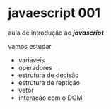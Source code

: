 # javaescript 001
aula de introdução ao ***javascript***

vamos estudar 
- variaveis
- operadores
- estrutura de decisão
- estrutura de reptição
- vetor
- interação com o DOM
